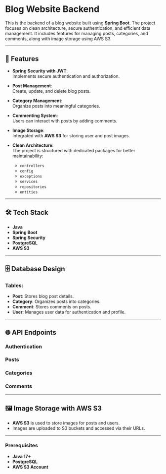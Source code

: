 # Blog Website Backend

This is the backend of a blog website built using **Spring Boot**. The project focuses on clean architecture, secure authentication, and efficient data management. It includes features for managing posts, categories, and comments, along with image storage using AWS S3.

---

## 🚀 Features

- **Spring Security with JWT**:  
  Implements secure authentication and authorization.
  
- **Post Management**:  
  Create, update, and delete blog posts.

- **Category Management**:  
  Organize posts into meaningful categories.

- **Commenting System**:  
  Users can interact with posts by adding comments.

- **Image Storage**:  
  Integrated with **AWS S3** for storing user and post images.

- **Clean Architecture**:  
  The project is structured with dedicated packages for better maintainability:
  - `controllers`  
  - `config`  
  - `exceptions`  
  - `services`  
  - `repositories`  
  - `entities`

---

## 🛠️ Tech Stack

- **Java**  
- **Spring Boot**  
- **Spring Security**  
- **PostgreSQL**  
- **AWS S3**  

---

## 🗄️ Database Design

### Tables:
- **Post**: Stores blog post details.  
- **Category**: Organizes posts into categories.  
- **Comment**: Stores comments on posts.  
- **User**: Manages user data for authentication and profile.

---

## 🌐 API Endpoints

### Authentication

### Posts

### Categories

### Comments

---

## 🖼️ Image Storage with AWS S3

- **AWS S3** is used to store images for posts and users.  
- Images are uploaded to S3 buckets and accessed via their URLs.

---

### Prerequisites
- **Java 17+**  
- **PostgreSQL**  
- **AWS S3 Account**



